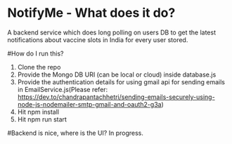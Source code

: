 # NotifyMe - What does it do?
A backend service which does long polling on users DB to get the latest notifications about vaccine slots in India for every user stored.


#How do I run this?
1) Clone the repo
2) Provide the Mongo DB URI (can be local or cloud) inside database.js
3) Provide the authentication details for using gmail api for sending emails in EmailService.js(Please refer: https://dev.to/chandrapantachhetri/sending-emails-securely-using-node-js-nodemailer-smtp-gmail-and-oauth2-g3a)
4) Hit npm install
5) Hit npm run start

#Backend is nice, where is the UI?
In progress.
